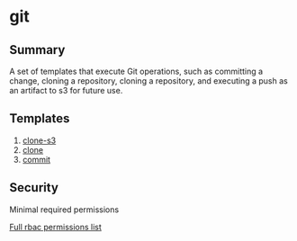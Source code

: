# git

## Summary

A set of templates that execute Git operations, such as committing a change, cloning a repository, cloning a repository, and executing a push as an artifact to s3 for future use.

## Templates

1. [clone-s3](https://github.com/codefresh-io/argo-hub/blob/main/workflows/git/versions/0.0.2/docs/clone-s3.md)
2. [clone](https://github.com/codefresh-io/argo-hub/blob/main/workflows/git/versions/0.0.2/docs/clone.md)
3. [commit](https://github.com/codefresh-io/argo-hub/blob/main/workflows/git/versions/0.0.2/docs/commit.md)

## Security

Minimal required permissions

[Full rbac permissions list](https://github.com/codefresh-io/argo-hub/blob/main/workflows/git/versions/0.0.2/rbac.yaml)
